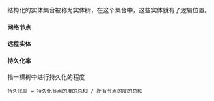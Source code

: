 结构化的实体集合被称为实体树，在这个集合中，这些实体就有了逻辑位置。



#### 网络节点



#### 远程实体



#### 持久化率
指一棵树中进行持久化的程度

	持久化率 = 持久化节点的度的总和 / 所有节点的度的总和

